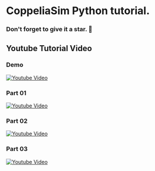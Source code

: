 # CoppeliaSim Python tutorial.
### Don't forget to give it a star. 🤩

## Youtube Tutorial Video
### Demo
[![Youtube Video](https://img.youtube.com/vi/fQAKmKmehiU/0.jpg)](https://youtu.be/fQAKmKmehiU)
### Part 01
[![Youtube Video](https://img.youtube.com/vi/TGT7KbP7Dfs/0.jpg)](https://youtu.be/TGT7KbP7Dfs)
### Part 02
[![Youtube Video](https://img.youtube.com/vi/md8wKpHAqdg/0.jpg)](https://youtu.be/md8wKpHAqdg)
### Part 03
[![Youtube Video](https://img.youtube.com/vi/CuJVf-VIdN4/0.jpg)](https://youtu.be/CuJVf-VIdN4)
